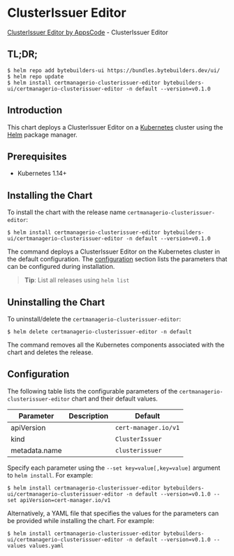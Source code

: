 # ClusterIssuer Editor

[ClusterIssuer Editor by AppsCode](https://byte.builders) - ClusterIssuer Editor

## TL;DR;

```console
$ helm repo add bytebuilders-ui https://bundles.bytebuilders.dev/ui/
$ helm repo update
$ helm install certmanagerio-clusterissuer-editor bytebuilders-ui/certmanagerio-clusterissuer-editor -n default --version=v0.1.0
```

## Introduction

This chart deploys a ClusterIssuer Editor on a [Kubernetes](http://kubernetes.io) cluster using the [Helm](https://helm.sh) package manager.

## Prerequisites

- Kubernetes 1.14+

## Installing the Chart

To install the chart with the release name `certmanagerio-clusterissuer-editor`:

```console
$ helm install certmanagerio-clusterissuer-editor bytebuilders-ui/certmanagerio-clusterissuer-editor -n default --version=v0.1.0
```

The command deploys a ClusterIssuer Editor on the Kubernetes cluster in the default configuration. The [configuration](#configuration) section lists the parameters that can be configured during installation.

> **Tip**: List all releases using `helm list`

## Uninstalling the Chart

To uninstall/delete the `certmanagerio-clusterissuer-editor`:

```console
$ helm delete certmanagerio-clusterissuer-editor -n default
```

The command removes all the Kubernetes components associated with the chart and deletes the release.

## Configuration

The following table lists the configurable parameters of the `certmanagerio-clusterissuer-editor` chart and their default values.

|   Parameter   | Description |       Default        |
|---------------|-------------|----------------------|
| apiVersion    |             | `cert-manager.io/v1` |
| kind          |             | `ClusterIssuer`      |
| metadata.name |             | `clusterissuer`      |


Specify each parameter using the `--set key=value[,key=value]` argument to `helm install`. For example:

```console
$ helm install certmanagerio-clusterissuer-editor bytebuilders-ui/certmanagerio-clusterissuer-editor -n default --version=v0.1.0 --set apiVersion=cert-manager.io/v1
```

Alternatively, a YAML file that specifies the values for the parameters can be provided while
installing the chart. For example:

```console
$ helm install certmanagerio-clusterissuer-editor bytebuilders-ui/certmanagerio-clusterissuer-editor -n default --version=v0.1.0 --values values.yaml
```
